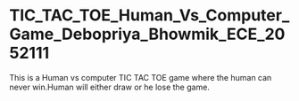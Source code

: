 # TIC_TAC_TOE_Human_Vs_Computer_Game_Debopriya_Bhowmik_ECE_2052111
This is a Human vs computer TIC TAC TOE game where the human can never win.Human will either draw or he lose the game.
